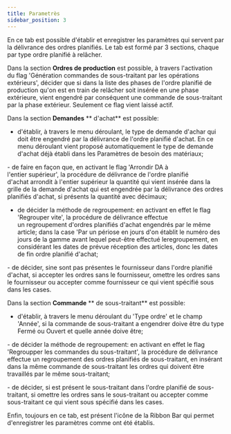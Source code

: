 ```yaml
---
title: Parametrès
sidebar_position: 3
---
```


En ce tab est possible d'établir et enregistrer les paramètres qui servent par la délivrance des ordres planifiés. Le tab est formé par 3 sections, chaque par type ordre planifié à relâcher.

Dans la section **Ordres de production** est possible, à travers l'activation du flag 'Génération commandes de sous-traitant par les opérations extérieurs', décider que si dans la liste des phases de l'ordre planifié de production qu'on est en train de relâcher soit insérée en une phase extérieure, vient engendré par conséquent une commande de sous-traitant par la phase extérieur. Seulement ce flag vient laissé actif.

Dans la section **Demandes** ** d'achat** est possible:

- d'établir, à travers le menu déroulant, le type de demande d'achar qui doit être engendré par la délivrance de l'ordre planifié d'achat. En ce menu déroulant vient proposé automatiquement le type de demande d'achat déjà établi dans les Paramètres de besoin des matériaux;

- de faire en façon que, en activant le flag 'Arrondir DA à l'entier supérieur', la procédure de délivrance de l'ordre planifié d'achat arrondit à l'entier supérieur la quantité qui vient insérée dans la grille de la demande d'achat qui est engendrée par la délivrance des ordres planifiés d'achat, si présents la quantité avec décimaux;

- de décider la méthode de regroupement: en activant en effet le flag 'Regrouper vite', la procédure de délivrance effectue un regroupement d'ordres planifiés d'achat engendrés par le même article; dans la case 'Par un périose en jours d'on établit le numéro des jours de la gamme avant lequel peut-être effectué leregroupement, en considérant les dates de prévue réception des articles, donc les dates de fin ordre planifié d'achat;

- de décider, sine sont pas présentes le fournisseur dans l'ordre planifié d'achat, si accepter les ordres sans le fournisseur, omettre les ordres sans le fournisseur ou accepter comme fournisseur ce qui vient spécifié sous dans les cases.

Dans la section **Commande** ** de sous-traitant** est possible:

- d'établir, à travers le menu déroulant du 'Type ordre' et le champ 'Année', si la commande de sous-traitant a engendrer doive être du type Fermé ou Ouvert et quelle année doive être;

- de décider la méthode de regroupement: en activant en effet le flag 'Regroupper les commandes du sous-traitant', la procédure de délivrance effectue un regroupement des ordres planifiés de sous-traitant, en insérant dans la même commande de sous-traitant les ordres qui doivent être travaillés par le même sous-traitant;

- de décider, si est présent le sous-traitant dans l'ordre planifié de sous-traitant, si omettre les ordres sans le sous-traitant ou accepter comme sous-traitant ce qui vient sous spécifié dans les cases.

Enfin, toujours en ce tab, est présent l'icône de la Ribbon Bar qui permet d'enregistrer les paramètres comme ont été établis.






